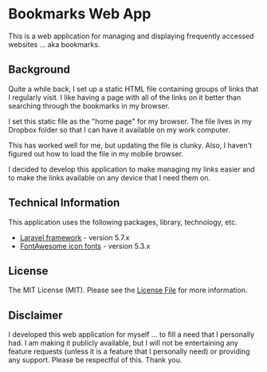 # Bookmarks Web App

This is a web application for managing and displaying frequently accessed websites ... aka bookmarks.


## Background

Quite a while back, I set up a static HTML file containing groups of links that I regularly visit. I like having a page with all of the links on it better than searching through the bookmarks in my browser.

I set this static file as the "home page" for my browser. The file lives in my Dropbox folder so that I can have it available on my work computer.

This has worked well for me, but updating the file is clunky. Also, I haven't figured out how to load the file in my mobile browser.

I decided to develop this application to make managing my links easier and to make the links available on any device that I need them on.


## Technical Information

This application uses the following packages, library, technology, etc.

* [Laravel framework](https://laravel.com/docs/5.7/) - version 5.7.x
* [FontAwesome icon fonts](https://fontawesome.com) - version 5.3.x


## License

The MIT License (MIT). Please see the [License File](LICENSE) for more information.


## Disclaimer

I developed this web application for myself ... to fill a need that I personally had. I am making it publicly available, but I will not be entertaining any feature requests (unless it is a feature that I personally need) or providing any support. Please be respectful of this. Thank you.